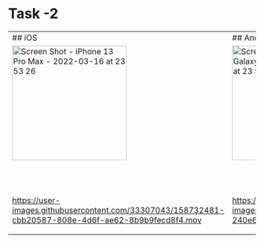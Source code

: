 # Task -2

<table>
<tr>
<td> 
 ## iOS 

<td> 
 ## Android 


<tr><td>


<img width="233" alt="Screen Shot - iPhone 13 Pro Max - 2022-03-16 at 23 53 26" src="https://user-images.githubusercontent.com/33307043/158732420-b054e5a5-0aea-4c77-b3e1-f69033e3827a.png">

 <br> <br> 

https://user-images.githubusercontent.com/33307043/158732481-cbb20587-808e-4d6f-ae62-8b9b9fecd8f4.mov

  
<td>

  
<img width="233" alt="Screen Shot - Samsung Galaxy A03S - 2022-03-16 at 23 53 26" src="https://user-images.githubusercontent.com/33307043/158662034-6944a833-9ca7-4f15-baf0-c3b6df052015.jpg">
 
  <br> <br> 
 
 https://user-images.githubusercontent.com/33307043/158663915-240e6511-5fdf-4c85-ba37-55be06703b64.mp4
  
<tr>
